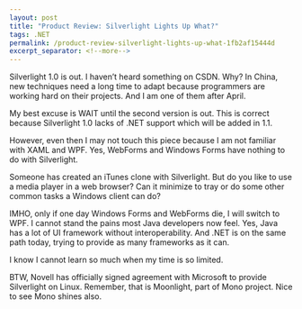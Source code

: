 ```yaml
---
layout: post
title: "Product Review: Silverlight Lights Up What?"
tags: .NET
permalink: /product-review-silverlight-lights-up-what-1fb2af15444d
excerpt_separator: <!--more-->
---
```

Silverlight 1.0 is out. I haven’t heard something on CSDN. Why? In China, new techniques need a long time to adapt because programmers are working hard on their projects. And I am one of them after April.
<!--more-->

My best excuse is WAIT until the second version is out. This is correct because Silverlight 1.0 lacks of .NET support which will be added in 1.1.

However, even then I may not touch this piece because I am not familiar with XAML and WPF. Yes, WebForms and Windows Forms have nothing to do with Silverlight.

Someone has created an iTunes clone with Silverlight. But do you like to use a media player in a web browser? Can it minimize to tray or do some other common tasks a Windows client can do?

IMHO, only if one day Windows Forms and WebForms die, I will switch to WPF. I cannot stand the pains most Java developers now feel. Yes, Java has a lot of UI framework without interoperability. And .NET is on the same path today, trying to provide as many frameworks as it can.

I know I cannot learn so much when my time is so limited.

BTW, Novell has officially signed agreement with Microsoft to provide Silverlight on Linux. Remember, that is Moonlight, part of Mono project. Nice to see Mono shines also.
